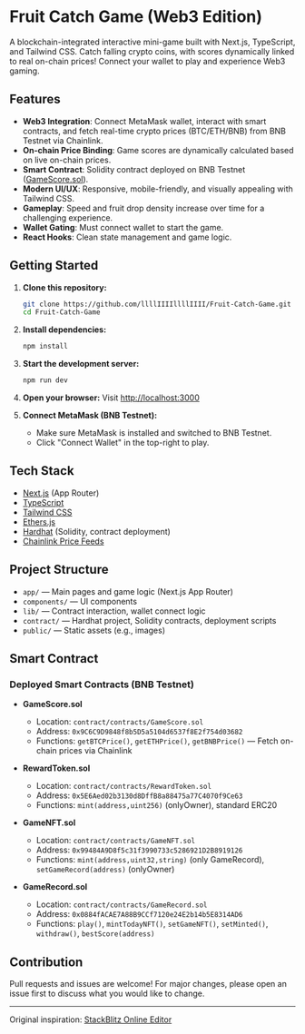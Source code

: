 # Fruit Catch Game (Web3 Edition)

A blockchain-integrated interactive mini-game built with Next.js, TypeScript, and Tailwind CSS. Catch falling crypto coins, with scores dynamically linked to real on-chain prices! Connect your wallet to play and experience Web3 gaming.

## Features
- **Web3 Integration**: Connect MetaMask wallet, interact with smart contracts, and fetch real-time crypto prices (BTC/ETH/BNB) from BNB Testnet via Chainlink.
- **On-chain Price Binding**: Game scores are dynamically calculated based on live on-chain prices.
- **Smart Contract**: Solidity contract deployed on BNB Testnet ([GameScore.sol](contract/contracts/GameScore.sol)).
- **Modern UI/UX**: Responsive, mobile-friendly, and visually appealing with Tailwind CSS.
- **Gameplay**: Speed and fruit drop density increase over time for a challenging experience.
- **Wallet Gating**: Must connect wallet to start the game.
- **React Hooks**: Clean state management and game logic.

## Getting Started

1. **Clone this repository:**
   ```bash
   git clone https://github.com/llllIIIIllllIIII/Fruit-Catch-Game.git
   cd Fruit-Catch-Game
   ```
2. **Install dependencies:**
   ```bash
   npm install
   ```
3. **Start the development server:**
   ```bash
   npm run dev
   ```
4. **Open your browser:**
   Visit [http://localhost:3000](http://localhost:3000)

5. **Connect MetaMask (BNB Testnet):**
   - Make sure MetaMask is installed and switched to BNB Testnet.
   - Click "Connect Wallet" in the top-right to play.

## Tech Stack
- [Next.js](https://nextjs.org/) (App Router)
- [TypeScript](https://www.typescriptlang.org/)
- [Tailwind CSS](https://tailwindcss.com/)
- [Ethers.js](https://docs.ethers.org/)
- [Hardhat](https://hardhat.org/) (Solidity, contract deployment)
- [Chainlink Price Feeds](https://docs.chain.link/)

## Project Structure
- `app/` — Main pages and game logic (Next.js App Router)
- `components/` — UI components
- `lib/` — Contract interaction, wallet connect logic
- `contract/` — Hardhat project, Solidity contracts, deployment scripts
- `public/` — Static assets (e.g., images)

## Smart Contract

### Deployed Smart Contracts (BNB Testnet)

- **GameScore.sol**
  - Location: `contract/contracts/GameScore.sol`
  - Address: `0x9C6C9D9848f8b5D5a5104d6537f8E2f754d03682`
  - Functions: `getBTCPrice()`, `getETHPrice()`, `getBNBPrice()` — Fetch on-chain prices via Chainlink

- **RewardToken.sol**
  - Location: `contract/contracts/RewardToken.sol`
  - Address: `0x5E6Aed02b3130d8DffB8a88475a77C4070f9Ce63`
  - Functions: `mint(address,uint256)` (onlyOwner), standard ERC20

- **GameNFT.sol**
  - Location: `contract/contracts/GameNFT.sol`
  - Address: `0x99484A9D8f5c31f3990733c5286921D2B8919126`
  - Functions: `mint(address,uint32,string)` (only GameRecord), `setGameRecord(address)` (onlyOwner)

- **GameRecord.sol**
  - Location: `contract/contracts/GameRecord.sol`
  - Address: `0x0884fACAE7A88B9CCf7120e24E2b14b5E8314AD6`
  - Functions: `play()`, `mintTodayNFT()`, `setGameNFT()`, `setMinted()`, `withdraw()`, `bestScore(address)`

## Contribution
Pull requests and issues are welcome! For major changes, please open an issue first to discuss what you would like to change.

---
Original inspiration: [StackBlitz Online Editor](https://stackblitz.com/~/github.com/joe888777/fruit-catch-game)